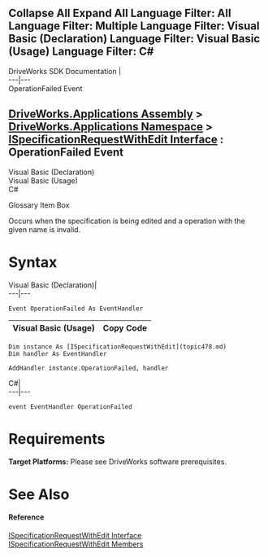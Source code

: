 Collapse All Expand All Language Filter: All  Language Filter: Multiple  Language Filter: Visual Basic (Declaration) Language Filter: Visual Basic (Usage) Language Filter: C#  
---  
DriveWorks SDK Documentation  |   
---|---  
OperationFailed Event   
  
[DriveWorks.Applications Assembly](topic13.md) > [DriveWorks.Applications Namespace](topic16.md) > [ISpecificationRequestWithEdit Interface](topic478.md) : OperationFailed Event  
---  
  
Visual Basic (Declaration)    
Visual Basic (Usage)    
C# 

Glossary Item Box

Occurs when the specification is being edited and a operation with the given name is invalid. 

# Syntax

Visual Basic (Declaration)|   
---|---  
      
    
    Event OperationFailed As EventHandler  
  
Visual Basic (Usage)| Copy Code  
---|---  
      
    
    Dim instance As [ISpecificationRequestWithEdit](topic478.md)
    Dim handler As EventHandler
     
    AddHandler instance.OperationFailed, handler  
  
C#|   
---|---  
      
    
    event EventHandler OperationFailed  
  
# Requirements

**Target Platforms:** Please see DriveWorks software prerequisites.

# See Also

#### Reference

[ISpecificationRequestWithEdit Interface](topic478.md)   
[ISpecificationRequestWithEdit Members](topic479.md)


